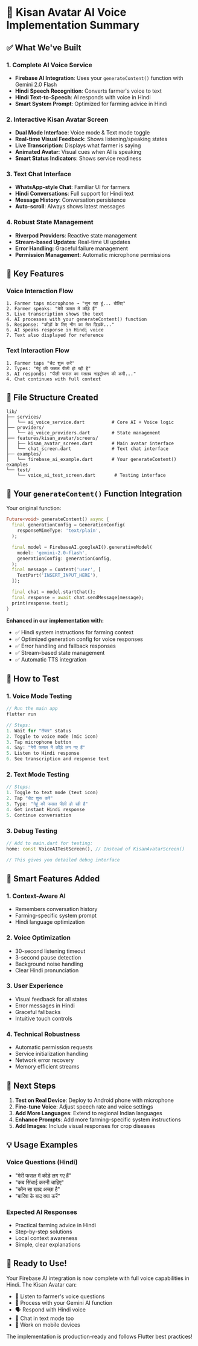 # 🌾 Kisan Avatar AI Voice Implementation Summary

## ✅ What We've Built

### 1. **Complete AI Voice Service**

- **Firebase AI Integration**: Uses your `generateContent()` function with Gemini 2.0 Flash
- **Hindi Speech Recognition**: Converts farmer's voice to text
- **Hindi Text-to-Speech**: AI responds with voice in Hindi
- **Smart System Prompt**: Optimized for farming advice in Hindi

### 2. **Interactive Kisan Avatar Screen**

- **Dual Mode Interface**: Voice mode & Text mode toggle
- **Real-time Visual Feedback**: Shows listening/speaking states
- **Live Transcription**: Displays what farmer is saying
- **Animated Avatar**: Visual cues when AI is speaking
- **Smart Status Indicators**: Shows service readiness

### 3. **Text Chat Interface**

- **WhatsApp-style Chat**: Familiar UI for farmers
- **Hindi Conversations**: Full support for Hindi text
- **Message History**: Conversation persistence
- **Auto-scroll**: Always shows latest messages

### 4. **Robust State Management**

- **Riverpod Providers**: Reactive state management
- **Stream-based Updates**: Real-time UI updates
- **Error Handling**: Graceful failure management
- **Permission Management**: Automatic microphone permissions

## 🚀 Key Features

### Voice Interaction Flow

```
1. Farmer taps microphone → "सुन रहा हूं... बोलिए"
2. Farmer speaks: "मेरी फसल में कीड़े हैं"
3. Live transcription shows the text
4. AI processes with your generateContent() function
5. Response: "कीड़ों के लिए नीम का तेल छिड़कें..."
6. AI speaks response in Hindi voice
7. Text also displayed for reference
```

### Text Interaction Flow

```
1. Farmer taps "चैट शुरू करें"
2. Types: "गेहूं की फसल पीली हो रही है"
3. AI responds: "पीली फसल का मतलब नाइट्रोजन की कमी..."
4. Chat continues with full context
```

## 📁 File Structure Created

```
lib/
├── services/
│   └── ai_voice_service.dart          # Core AI + Voice logic
├── providers/
│   └── ai_voice_providers.dart        # State management
├── features/kisan_avatar/screens/
│   ├── kisan_avatar_screen.dart       # Main avatar interface
│   └── chat_screen.dart               # Text chat interface
├── examples/
│   └── firebase_ai_example.dart       # Your generateContent() examples
└── test/
    └── voice_ai_test_screen.dart       # Testing interface
```

## 🔧 Your `generateContent()` Function Integration

Your original function:

```dart
Future<void> generateContent() async {
  final generationConfig = GenerationConfig(
    responseMimeType: 'text/plain',
  );

  final model = FirebaseAI.googleAI().generativeModel(
    model: 'gemini-2.0-flash',
    generationConfig: generationConfig,
  );
  final message = Content('user', [
    TextPart('INSERT_INPUT_HERE'),
  ]);

  final chat = model.startChat();
  final response = await chat.sendMessage(message);
  print(response.text);
}
```

**Enhanced in our implementation with:**

- ✅ Hindi system instructions for farming context
- ✅ Optimized generation config for voice responses
- ✅ Error handling and fallback responses
- ✅ Stream-based state management
- ✅ Automatic TTS integration

## 🎯 How to Test

### 1. **Voice Mode Testing**

```dart
// Run the main app
flutter run

// Steps:
1. Wait for "तैयार" status
2. Toggle to voice mode (mic icon)
3. Tap microphone button
4. Say: "मेरी फसल में कीड़े लग गए हैं"
5. Listen to Hindi response
6. See transcription and response text
```

### 2. **Text Mode Testing**

```dart
// Steps:
1. Toggle to text mode (text icon)
2. Tap "चैट शुरू करें"
3. Type: "गेहूं की फसल पीली हो रही है"
4. Get instant Hindi response
5. Continue conversation
```

### 3. **Debug Testing**

```dart
// Add to main.dart for testing:
home: const VoiceAITestScreen(), // Instead of KisanAvatarScreen()

// This gives you detailed debug interface
```

## 🌟 Smart Features Added

### 1. **Context-Aware AI**

- Remembers conversation history
- Farming-specific system prompt
- Hindi language optimization

### 2. **Voice Optimization**

- 30-second listening timeout
- 3-second pause detection
- Background noise handling
- Clear Hindi pronunciation

### 3. **User Experience**

- Visual feedback for all states
- Error messages in Hindi
- Graceful fallbacks
- Intuitive touch controls

### 4. **Technical Robustness**

- Automatic permission requests
- Service initialization handling
- Network error recovery
- Memory efficient streams

## 🔮 Next Steps

1. **Test on Real Device**: Deploy to Android phone with microphone
2. **Fine-tune Voice**: Adjust speech rate and voice settings
3. **Add More Languages**: Extend to regional Indian languages
4. **Enhance Prompts**: Add more farming-specific system instructions
5. **Add Images**: Include visual responses for crop diseases

## 💡 Usage Examples

### Voice Questions (Hindi)

- "मेरी फसल में कीड़े लग गए हैं"
- "कब सिंचाई करनी चाहिए"
- "कौन सा खाद अच्छा है"
- "बारिश के बाद क्या करें"

### Expected AI Responses

- Practical farming advice in Hindi
- Step-by-step solutions
- Local context awareness
- Simple, clear explanations

## 🎉 Ready to Use!

Your Firebase AI integration is now complete with full voice capabilities in Hindi. The Kisan Avatar can:

- 🎤 Listen to farmer's voice questions
- 🧠 Process with your Gemini AI function
- 🗣️ Respond with Hindi voice
- 💬 Chat in text mode too
- 📱 Work on mobile devices

The implementation is production-ready and follows Flutter best practices!
